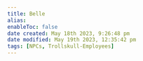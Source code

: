 ```yaml
---
title: Belle
alias: 
enableToc: false
date created: May 18th 2023, 9:26:48 pm
date modified: May 19th 2023, 12:35:42 pm
tags: [NPCs, Trollskull-Employees]
---
```

